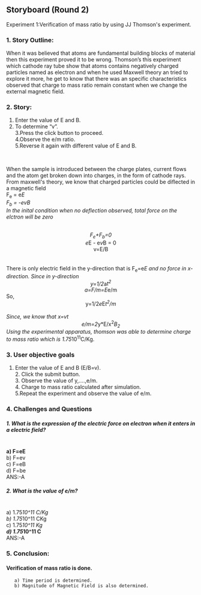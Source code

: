 ## Storyboard (Round 2)

Experiment 1:Verification of mass ratio by using JJ Thomson's experiment.

### 1. Story Outline:

When it was believed that atoms are fundamental building blocks of material then this experiment proved it to be wrong.
Thomson’s this experiment which cathode ray tube show that atoms contains negatively charged particles named as electron and when he used Maxwell theory an tried to explore it more, he get to know that there was an specific characteristics observed that charge to mass ratio remain constant when we change the external magnetic field.

### 2. Story:

1. Enter the value of E and B.<br>
2. To determine “v”.<br>
3.Press the click button to proceed.<br>
4.Observe the e/m ratio.<br>
5.Reverse it again with different value of E and B.

<br>


When the sample is introduced between the charge plates, current flows and the atom get broken down into charges, in the form of cathode rays. <br>From maxwell's theory, we know that charged particles could be diflected in a magnetic field<br> F<sub>e</sub> = e*E<br>F<sub>b</sub> = -evB<br>In the inital condition when no deflection observed, total force on the elctron will be zero<br><br><center>F<sub>e</sub>+F<sub>b</sub>=0<br>e*E - e*v*B = 0<br>v=E/B</center><br><br>There is only electric field in the y-direction that is F<sub>e</sub>=e*E and no force in x-direction. Since in y-direction<center>y=1/2*a*t<sup>2</sup><br>a=F/m=E*e/m<br></center>So,<center>y=1/2*e*E*t<sup>2</sup>/m</center><br>Since, we know that    x=vt<br><center>e/m=2*y*E/x<sup>2</sup>*B<sub>2</sub></center>Using the experimental apparatus, thomson was able to determine charge to mass ratio which is 1.75*10<sup>11</sup>C/Kg.


### 3. User objective goals<br>
1. Enter the value of E and B (E/B=v).<br>2. Click the submit button.<br> 3. Observe the value of y,....,e/m.<br>4. Charge to mass ratio calculated after simulation.<br>5.Repeat the experiment and observe the value of e/m.


### 4. Challenges and Questions
##### 1.	What is the expression of the electric force on electron when it enters in a electric field?
<br> <b> a)	F=eE  </b> 
<br> b) F=ev 
<br> c)	F=eB
<br> d)	F=be
<br> ANS:-A


##### 2.	What is the value of e/m?
<br> a)	1.75*10^11 C/Kg
<br> b)	1.75*10^11 CKg
<br> c)	1.75*10^11 Kg
<br> <b>  d) 1.75*10^11 C </b>
<br> ANS:-A


### 5. Conclusion:
####  Verification of mass ratio is done. 
       a) Time period is determined.
       b) Magnitude of Magnetic Field is also determined.
